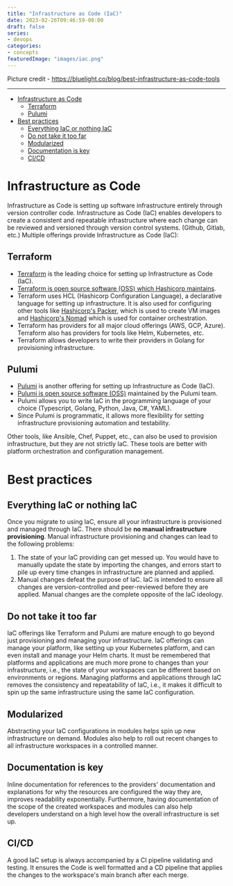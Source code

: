```yaml
---
title: "Infrastructure as Code (IaC)"
date: 2023-02-26T09:46:59-08:00
draft: false
series:
- devops
categories:
- concepts
featuredImage: "images/iac.png"
---
```


Picture credit - https://bluelight.co/blog/best-infrastructure-as-code-tools

---
<!-- TOC -->
* [Infrastructure as Code](#infrastructure-as-code)
  * [Terraform](#terraform)
  * [Pulumi](#pulumi)
* [Best practices](#best-practices)
  * [Everything IaC or nothing IaC](#everything-iac-or-nothing-iac)
  * [Do not take it too far](#do-not-take-it-too-far)
  * [Modularized](#modularized)
  * [Documentation is key](#documentation-is-key)
  * [CI/CD](#cicd)
<!-- TOC -->

# Infrastructure as Code

Infrastructure as Code is setting up software infrastructure entirely through version controller code. Infrastructure as Code (IaC) enables developers to create a consistent and repeatable infrastructure where each change can be reviewed and versioned through version control systems. (Github, Gitlab, etc.)
Multiple offerings provide Infrastructure as Code (IaC):

## Terraform
- [Terraform](https://www.terraform.io) is the leading choice for setting up Infrastructure as Code (IaC).
- [Terraform is open source software (OSS) which Hashicorp maintains](https://github.com/hashicorp/terraform).
- Terraform uses HCL (Hashicorp Configuration Language), a declarative language for setting up infrastructure. It is also used for configuring other tools like [Hashicorp's Packer](https://developer.hashicorp.com/packer/docs/templates/hcl_templates), which is used to create VM images and [Hashicorp's Nomad](https://developer.hashicorp.com/nomad/docs/configuration) which is used for container orchestration.
- Terraform has providers for all major cloud offerings (AWS, GCP, Azure). Terraform also has providers for tools like Helm, Kubernetes, etc.
- Terraform allows developers to write their providers in Golang for provisioning infrastructure.

## Pulumi
- [Pulumi](https://www.pulumi.com) is another offering for setting up Infrastructure as Code (IaC).
- [Pulumi is open source software (OSS)](https://github.com/pulumi/pulumi) maintained by the Pulumi team.
- Pulumi allows you to write IaC in the programming language of your choice (Typescript, Golang, Python, Java, C#, YAML).
- Since Pulumi is programmatic, it allows more flexibility for setting infrastructure provisioning automation and testability.

Other tools, like Ansible, Chef, Puppet, etc., can also be used to provision infrastructure, but they are not strictly IaC. These tools are better with platform orchestration and configuration management.

# Best practices

## Everything IaC or nothing IaC
Once you migrate to using IaC, ensure all your infrastructure is provisioned and managed through IaC. There should be **no manual infrastructure provisioning**. Manual infrastructure provisioning and changes can lead to the following problems:
1. The state of your IaC providing can get messed up. You would have to manually update the state by importing the changes, and errors start to pile up every time changes in infrastructure are planned and applied.
2. Manual changes defeat the purpose of IaC. IaC is intended to ensure all changes are version-controlled and peer-reviewed before they are applied. Manual changes are the complete opposite of the IaC ideology.

## Do not take it too far
IaC offerings like Terraform and Pulumi are mature enough to go beyond just provisioning and managing your infrastructure. IaC offerings can manage your platform, like setting up your Kubernetes platform, and can even install and manage your Helm charts. It must be remembered that platforms and applications are much more prone to changes than your infrastructure, i.e., the state of your workspaces can be different based on environments or regions.
Managing platforms and applications through IaC removes the consistency and repeatability of IaC, i.e., it makes it difficult to spin up the same infrastructure using the same IaC configuration.

## Modularized
Abstracting your IaC configurations in modules helps spin up new infrastructure on demand. Modules also help to roll out recent changes to all infrastructure workspaces in a controlled manner.

## Documentation is key
Inline documentation for references to the providers' documentation and explanations for why the resources are configured the way they are, improves readability exponentially.
Furthermore, having documentation of the scope of the created workspaces and modules can also help developers understand on a high level how the overall infrastructure is set up.

## CI/CD
A good IaC setup is always accompanied by a CI pipeline validating and testing. It ensures the Code is well formatted and a CD pipeline that applies the changes to the workspace's main branch after each merge.  
